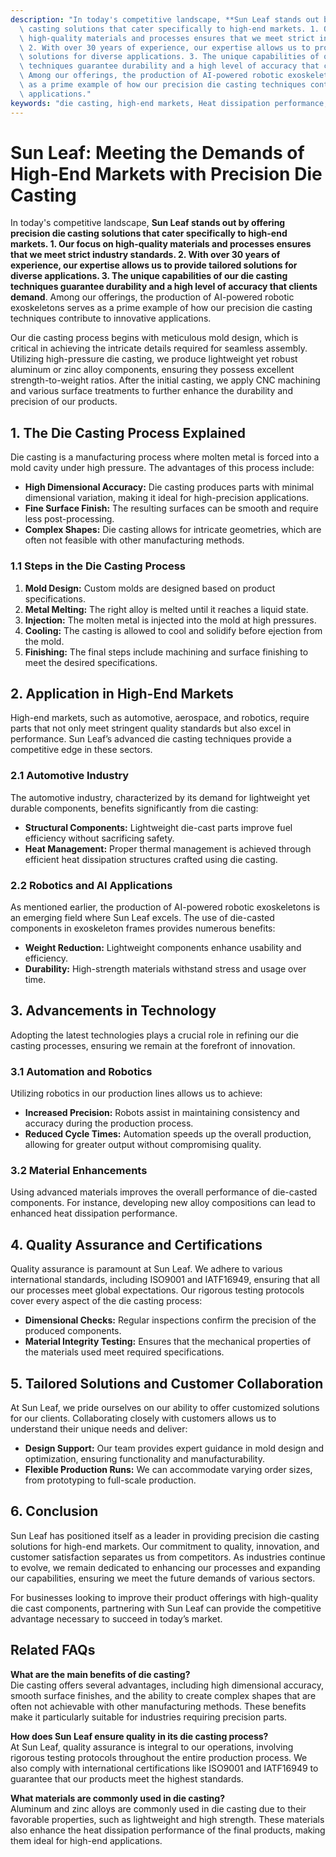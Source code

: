 ```yaml
---
description: "In today's competitive landscape, **Sun Leaf stands out by offering precision die\
  \ casting solutions that cater specifically to high-end markets. 1. Our focus on\
  \ high-quality materials and processes ensures that we meet strict industry standards.\
  \ 2. With over 30 years of experience, our expertise allows us to provide tailored\
  \ solutions for diverse applications. 3. The unique capabilities of our die casting\
  \ techniques guarantee durability and a high level of accuracy that clients demand**.\
  \ Among our offerings, the production of AI-powered robotic exoskeletons serves\
  \ as a prime example of how our precision die casting techniques contribute to innovative\
  \ applications."
keywords: "die casting, high-end markets, Heat dissipation performance, Die casting process"
---
```

# Sun Leaf: Meeting the Demands of High-End Markets with Precision Die Casting

In today's competitive landscape, **Sun Leaf stands out by offering precision die casting solutions that cater specifically to high-end markets. 1. Our focus on high-quality materials and processes ensures that we meet strict industry standards. 2. With over 30 years of experience, our expertise allows us to provide tailored solutions for diverse applications. 3. The unique capabilities of our die casting techniques guarantee durability and a high level of accuracy that clients demand**. Among our offerings, the production of AI-powered robotic exoskeletons serves as a prime example of how our precision die casting techniques contribute to innovative applications.

Our die casting process begins with meticulous mold design, which is critical in achieving the intricate details required for seamless assembly. Utilizing high-pressure die casting, we produce lightweight yet robust aluminum or zinc alloy components, ensuring they possess excellent strength-to-weight ratios. After the initial casting, we apply CNC machining and various surface treatments to further enhance the durability and precision of our products.

## **1. The Die Casting Process Explained**

Die casting is a manufacturing process where molten metal is forced into a mold cavity under high pressure. The advantages of this process include:

- **High Dimensional Accuracy:** Die casting produces parts with minimal dimensional variation, making it ideal for high-precision applications.
- **Fine Surface Finish:** The resulting surfaces can be smooth and require less post-processing.
- **Complex Shapes:** Die casting allows for intricate geometries, which are often not feasible with other manufacturing methods.

### **1.1 Steps in the Die Casting Process**

1. **Mold Design:** Custom molds are designed based on product specifications.
2. **Metal Melting:** The right alloy is melted until it reaches a liquid state.
3. **Injection:** The molten metal is injected into the mold at high pressures.
4. **Cooling:** The casting is allowed to cool and solidify before ejection from the mold.
5. **Finishing:** The final steps include machining and surface finishing to meet the desired specifications.

## **2. Application in High-End Markets**

High-end markets, such as automotive, aerospace, and robotics, require parts that not only meet stringent quality standards but also excel in performance. Sun Leaf’s advanced die casting techniques provide a competitive edge in these sectors.

### **2.1 Automotive Industry**

The automotive industry, characterized by its demand for lightweight yet durable components, benefits significantly from die casting:

- **Structural Components:** Lightweight die-cast parts improve fuel efficiency without sacrificing safety.
- **Heat Management:** Proper thermal management is achieved through efficient heat dissipation structures crafted using die casting.

### **2.2 Robotics and AI Applications**

As mentioned earlier, the production of AI-powered robotic exoskeletons is an emerging field where Sun Leaf excels. The use of die-casted components in exoskeleton frames provides numerous benefits:

- **Weight Reduction:** Lightweight components enhance usability and efficiency.
- **Durability:** High-strength materials withstand stress and usage over time.

## **3. Advancements in Technology**

Adopting the latest technologies plays a crucial role in refining our die casting processes, ensuring we remain at the forefront of innovation.

### **3.1 Automation and Robotics**

Utilizing robotics in our production lines allows us to achieve:

- **Increased Precision:** Robots assist in maintaining consistency and accuracy during the production process.
- **Reduced Cycle Times:** Automation speeds up the overall production, allowing for greater output without compromising quality.

### **3.2 Material Enhancements**

Using advanced materials improves the overall performance of die-casted components. For instance, developing new alloy compositions can lead to enhanced heat dissipation performance.

## **4. Quality Assurance and Certifications**

Quality assurance is paramount at Sun Leaf. We adhere to various international standards, including ISO9001 and IATF16949, ensuring that all our processes meet global expectations. Our rigorous testing protocols cover every aspect of the die casting process:

- **Dimensional Checks:** Regular inspections confirm the precision of the produced components.
- **Material Integrity Testing:** Ensures that the mechanical properties of the materials used meet required specifications.

## **5. Tailored Solutions and Customer Collaboration**

At Sun Leaf, we pride ourselves on our ability to offer customized solutions for our clients. Collaborating closely with customers allows us to understand their unique needs and deliver:

- **Design Support:** Our team provides expert guidance in mold design and optimization, ensuring functionality and manufacturability.
- **Flexible Production Runs:** We can accommodate varying order sizes, from prototyping to full-scale production.

## **6. Conclusion**

Sun Leaf has positioned itself as a leader in providing precision die casting solutions for high-end markets. Our commitment to quality, innovation, and customer satisfaction separates us from competitors. As industries continue to evolve, we remain dedicated to enhancing our processes and expanding our capabilities, ensuring we meet the future demands of various sectors.

For businesses looking to improve their product offerings with high-quality die cast components, partnering with Sun Leaf can provide the competitive advantage necessary to succeed in today’s market.

## Related FAQs 

**What are the main benefits of die casting?**  
Die casting offers several advantages, including high dimensional accuracy, smooth surface finishes, and the ability to create complex shapes that are often not achievable with other manufacturing methods. These benefits make it particularly suitable for industries requiring precision parts.

**How does Sun Leaf ensure quality in its die casting process?**  
At Sun Leaf, quality assurance is integral to our operations, involving rigorous testing protocols throughout the entire production process. We also comply with international certifications like ISO9001 and IATF16949 to guarantee that our products meet the highest standards.

**What materials are commonly used in die casting?**  
Aluminum and zinc alloys are commonly used in die casting due to their favorable properties, such as lightweight and high strength. These materials also enhance the heat dissipation performance of the final products, making them ideal for high-end applications.
